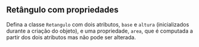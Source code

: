## Retângulo com propriedades

Defina a classe `Retangulo` com dois atributos, `base` e `altura` (inicializados durante a criação do objeto), e uma propriedade, `area`, que é computada a partir dos dois atributos mas não pode ser alterada.